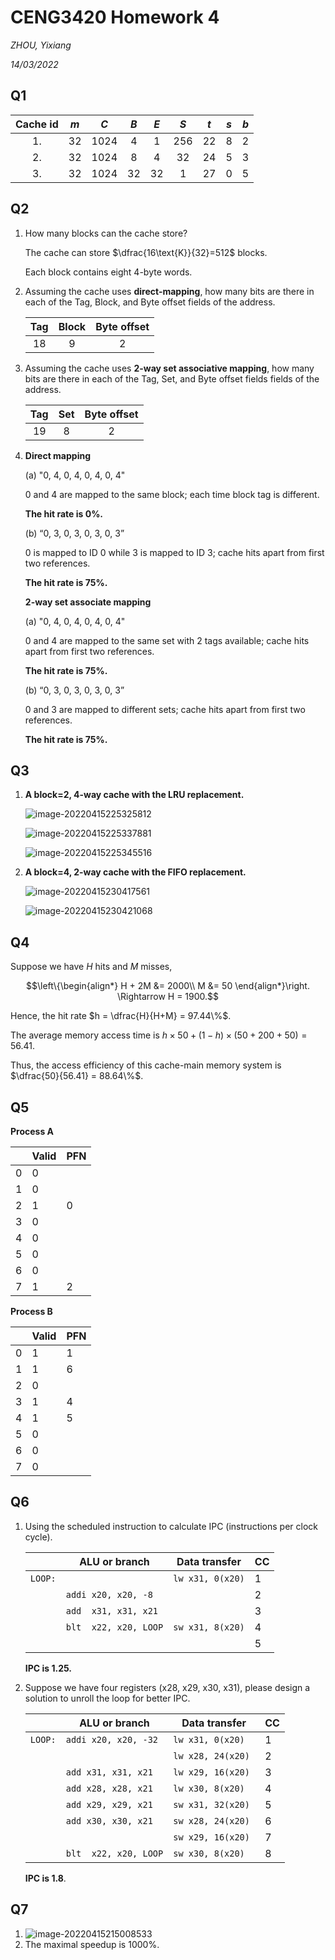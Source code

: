 # CENG3420 Homework 4

*ZHOU, Yixiang*

*14/03/2022*

## Q1

| **Cache id** | $m$  | $C$  | $B$  | $E$  | $S$  | $t$  | $s$  | $b$  |
| :----------: | :--: | :--: | :--: | :--: | :--: | :--: | :--: | :--: |
|      1.      |  32  | 1024 |  4   |  1   | 256  |  22  |  8   |  2   |
|      2.      |  32  | 1024 |  8   |  4   |  32  |  24  |  5   |  3   |
|      3.      |  32  | 1024 |  32  |  32  |  1   |  27  |  0   |  5   |

## Q2

1. How many blocks can the cache store?

   The cache can store $\dfrac{16\text{K}}{32}=512$ blocks.

   Each block contains eight 4-byte words.

2. Assuming the cache uses **direct-mapping**, how many bits are there in each of the Tag, Block, and Byte offset fields of the address.

   | Tag  | Block | Byte offset |
   | :--: | :---: | :---------: |
   |  18  |   9   |      2      |

   

3. Assuming the cache uses **2-way set associative mapping**, how many bits are there in each of the Tag, Set, and Byte offset fields fields of the address.

   | Tag  | Set  | Byte offset |
   | :--: | :--: | :---------: |
   |  19  |  8   |      2      |

4. **Direct mapping**

   (a) "0, 4, 0, 4, 0, 4, 0, 4"

   0 and 4 are mapped to the same block; each time block tag is different.

   **The hit rate is 0%.**

   (b) “0, 3, 0, 3, 0, 3, 0, 3”

   0 is mapped to ID 0 while 3 is mapped to ID 3; cache hits apart from first two references.

   **The hit rate is 75%.**

   **$2$-way set associate mapping**

   (a) "0, 4, 0, 4, 0, 4, 0, 4"

   0 and 4 are mapped to the same set with 2 tags available; cache hits apart from first two references.

   **The hit rate is 75%.**

   (b) “0, 3, 0, 3, 0, 3, 0, 3”

   0 and 3 are mapped to different sets; cache hits apart from first two references.

   **The hit rate is 75%.**

## Q3

1. **A block=2, 4-way cache with the LRU replacement.**

   ![image-20220415225325812](C:\Users\zepto\AppData\Roaming\Typora\typora-user-images\image-20220415225325812.png)

   ![image-20220415225337881](C:\Users\zepto\AppData\Roaming\Typora\typora-user-images\image-20220415225337881.png)

   ![image-20220415225345516](C:\Users\zepto\AppData\Roaming\Typora\typora-user-images\image-20220415225345516.png)

2. **A block=4, 2-way cache with the FIFO replacement.**

   ![image-20220415230417561](C:\Users\zepto\AppData\Roaming\Typora\typora-user-images\image-20220415230417561.png)

   ![image-20220415230421068](C:\Users\zepto\AppData\Roaming\Typora\typora-user-images\image-20220415230421068.png)



<div class="page-break"></div>

## Q4

Suppose we have $H$ hits and $M$ misses,

$$\left\{\begin{align*} H + 2M &= 2000\\ M &= 50 \end{align*}\right. \Rightarrow H = 1900.$$

Hence, the hit rate $h = \dfrac{H}{H+M} = 97.44\%$.

The average memory access time is $h \times50 + (1-h)\times(50+200+50) = 56.41$.

Thus, the access efficiency of this cache-main memory system is $\dfrac{50}{56.41} = 88.64\%$.

## Q5

**Process A**

|      | Valid | PFN  |
| ---- | ----- | ---- |
| 0    | 0     |      |
| 1    | 0     |      |
| 2    | 1     | 0    |
| 3    | 0     |      |
| 4    | 0     |      |
| 5    | 0     |      |
| 6    | 0     |      |
| 7    | 1     | 2    |

**Process B**

|      | Valid | PFN  |
| ---- | ----- | ---- |
| 0    | 1     | 1    |
| 1    | 1     | 6    |
| 2    | 0     |      |
| 3    | 1     | 4    |
| 4    | 1     | 5    |
| 5    | 0     |      |
| 6    | 0     |      |
| 7    | 0     |      |

<div class="page-break"></div>

## Q6

1. Using the scheduled instruction to calculate IPC (instructions per clock cycle).

   |         | ALU or branch         | Data transfer    | CC   |
   | ------- | --------------------- | ---------------- | ---- |
   | `LOOP:` |                       | `lw x31, 0(x20)` | 1    |
   |         | `addi x20, x20, -8`   |                  | 2    |
   |         | `add  x31, x31, x21`  |                  | 3    |
   |         | `blt  x22, x20, LOOP` | `sw x31, 8(x20)` | 4    |
   |         |                       |                  | 5    |

   **IPC is 1.25.**

2. Suppose we have four registers (x28, x29, x30, x31), please design a solution to unroll the loop for better IPC.

   |         | ALU or branch         | Data transfer      | CC   |
   | ------- | --------------------- | ------------------ | ---- |
   | `LOOP:` | `addi x20, x20, -32`  | `lw x31, 0(x20)`   | 1    |
   |         |                       | `lw x28, 24(x20) ` | 2    |
   |         | `add x31, x31, x21`   | `lw x29, 16(x20) ` | 3    |
   |         | `add x28, x28, x21`   | `lw x30, 8(x20) `  | 4    |
   |         | `add x29, x29, x21`   | `sw x31, 32(x20)`  | 5    |
   |         | `add x30, x30, x21`   | `sw x28, 24(x20)`  | 6    |
   |         |                       | `sw x29, 16(x20)`  | 7    |
   |         | `blt  x22, x20, LOOP` | `sw x30, 8(x20)`   | 8    |

   **IPC is 1.8**.

<div class="page-break"></div>

## Q7

1. ![image-20220415215008533](C:\Users\zepto\AppData\Roaming\Typora\typora-user-images\image-20220415215008533.png)
2. The maximal speedup is $1000\%$.
